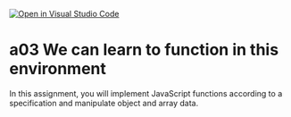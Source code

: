 [![Open in Visual Studio Code](https://classroom.github.com/assets/open-in-vscode-f059dc9a6f8d3a56e377f745f24479a46679e63a5d9fe6f495e02850cd0d8118.svg)](https://classroom.github.com/online_ide?assignment_repo_id=5843141&assignment_repo_type=AssignmentRepo)
# a03 We can learn to function in this environment
In this assignment, you will implement JavaScript functions according to a specification and manipulate object and array data.
